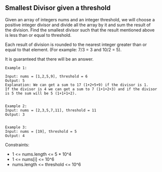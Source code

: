 ## Smallest Divisor given a threshold

Given an array of integers nums and an integer threshold, we will choose a positive integer divisor and divide all the array by it and sum the result of the division. Find the smallest divisor such that the result mentioned above is less than or equal to threshold.

Each result of division is rounded to the nearest integer greater than or equal to that element. (For example: 7/3 = 3 and 10/2 = 5).

It is guaranteed that there will be an answer.

 
```
Example 1:

Input: nums = [1,2,5,9], threshold = 6
Output: 5
Explanation: We can get a sum to 17 (1+2+5+9) if the divisor is 1. 
If the divisor is 4 we can get a sum to 7 (1+1+2+3) and if the divisor is 5 the sum will be 5 (1+1+1+2). 


Example 2:
Input: nums = [2,3,5,7,11], threshold = 11
Output: 3


Example 3:
Input: nums = [19], threshold = 5
Output: 4
 ```

Constraints:  

- 1 <= nums.length <= 5 * 10^4
- 1 <= nums[i] <= 10^6
- nums.length <= threshold <= 10^6